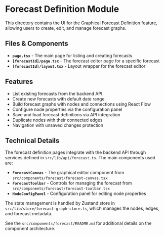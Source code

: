 # Forecast Definition Module

This directory contains the UI for the Graphical Forecast Definition feature, allowing users to create, edit, and manage forecast graphs.

## Files & Components

- **`page.tsx`** - The main page for listing and creating forecasts
- **`[forecastId]/page.tsx`** - The forecast editor page for a specific forecast
- **`[forecastId]/layout.tsx`** - Layout wrapper for the forecast editor

## Features

- List existing forecasts from the backend API
- Create new forecasts with default date range
- Build forecast graphs with nodes and connections using React Flow
- Configure node properties via the configuration panel
- Save and load forecast definitions via API integration
- Duplicate nodes with their connected edges
- Navigation with unsaved changes protection

## Technical Details

The forecast definition pages integrate with the backend API through services defined in `src/lib/api/forecast.ts`. The main components used are:

- **`ForecastCanvas`** - The graphical editor component from `src/components/forecast/forecast-canvas.tsx`
- **`ForecastToolbar`** - Controls for managing the forecast from `src/components/forecast/forecast-toolbar.tsx`
- **`NodeConfigPanel`** - Configuration panel for editing node properties

The state management is handled by Zustand store in `src/lib/store/forecast-graph-store.ts`, which manages the nodes, edges, and forecast metadata.

See the `src/components/forecast/README.md` for additional details on the component architecture. 